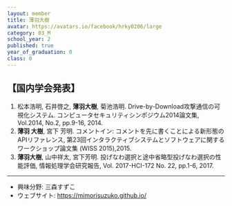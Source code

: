 ```yaml
---
layout: member
title: 薄羽大樹
avatar: https://avatars.io/facebook/hrky0206/large
category: 03_M
school_year: 2
published: true
year_of_graduation: 0
class: 0
---
```


## 【国内学会発表】

1. 松本浩明, 石井啓之, **薄羽大樹**, 菊池浩明. Drive-by-Download攻撃通信の可視化システム. コンピュータセキュリティシンポジウム2014論文集, Vol.2014, No.2, pp.9-16, 2014.
2. **薄羽 大樹**, 宮下 芳明. コメントイン: コメントを先に書くことによる新形態のAPIリファレンス, 第23回インタラクティブシステムとソフトウェアに関するワークショップ論文集 (WISS 2015),2015.
3. **薄羽大樹**, 山中祥太, 宮下芳明. 投げなわ選択と途中省略型投げなわ選択の性能評価, 情報処理学会研究報告, Vol. 2017-HCI-172 No. 22, pp.1-6, 2017.

-----

- 興味分野: 三森すずこ
- ウェブサイト: <https://mimorisuzuko.github.io/>
